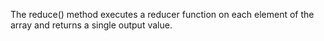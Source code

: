 The reduce() method executes a reducer function on each element of the array and returns a single output value.
